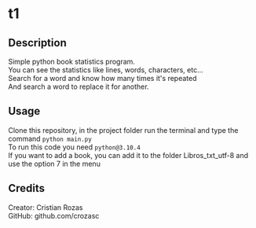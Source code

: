 # t1
## Description

Simple python book statistics program. <br>
You can see the statistics like lines, words, characters, etc... <br>
Search for a word and know how many times it's repeated <br>
And search a word to replace it for another.

## Usage

Clone this repository, in the project folder run the terminal and type the command `python main.py` <br>
To run this code you need `python@3.10.4`<br>
If you want to add a book, you can add it to the folder Libros_txt_utf-8 and use the option 7 in the menu


## Credits

Creator: Cristian Rozas <br>
GitHub: github.com/crozasc
